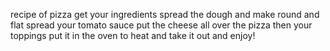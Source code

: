 recipe of pizza
get your ingredients
spread the dough and make round and flat
spread your tomato sauce put the cheese all over the pizza
then your toppings
put it in the oven to heat 
and take it out and enjoy!